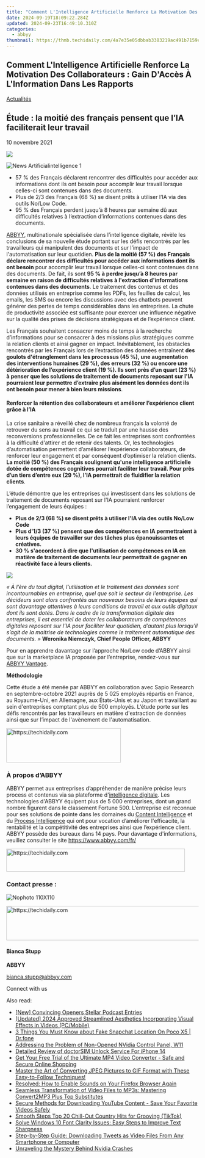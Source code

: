 ```yaml
---
title: "Comment L'Intelligence Artificielle Renforce La Motivation Des Collaborateurs : Gain D'Accès À L'Information Dans Les Rapports"
date: 2024-09-19T18:09:22.284Z
updated: 2024-09-23T16:49:10.310Z
categories:
  - abbyy
thumbnail: https://thmb.techidaily.com/4a7e35e05dbbab3383219ac491b7159c730c023be090a3ce22bfc91cc23bb5f7.jpg
---
```


## Comment L'Intelligence Artificielle Renforce La Motivation Des Collaborateurs : Gain D'Accès À L'Information Dans Les Rapports

[Actualités](https://tools.techidaily.com/abbyy/products/)

## Étude : la moitié des français pensent que l’IA faciliterait leur travail

10 novembre 2021

![](https://content.abbyy.com/-/media/project/abbyy/abbyy/branchtemplates/shutterstock_1272462163_1296-x-729.jpg?h=729&iar=0&w=1296)

![News Artificialintelligence 1](https://static5.abbyy.com/abbyycommedia/33482/news-artificialintelligence-1.jpg) 

* 57 % des Français déclarent rencontrer des difficultés pour accéder aux informations dont ils ont besoin pour accomplir leur travail lorsque celles-ci sont contenues dans des documents.
* Plus de 2/3 des Français (68 %) se disent prêts à utiliser l’IA via des outils No/Low Code.
* 95 % des Français perdent jusqu’à 8 heures par semaine dû aux difficultés relatives à l’extraction d’informations contenues dans des documents.

[ABBYY](https://tools.techidaily.com/abbyy/products/), multinationale spécialisée dans l’intelligence digitale, révèle les conclusions de sa nouvelle étude portant sur les défis rencontrés par les travailleurs qui manipulent des documents et sur l’impact de l'automatisation sur leur quotidien. **Plus de la moitié (57 %) des Français déclare rencontrer des difficultés pour accéder aux informations dont ils ont besoin** pour accomplir leur travail lorsque celles-ci sont contenues dans des documents. De fait, ils sont **95 % à perdre jusqu’à 8 heures par semaine en raison de difficultés relatives à l'extraction d'informations contenues dans des documents**. Le traitement des contenus et des données utilisés en entreprise comme les PDFs, les feuilles de calcul, les emails, les SMS ou encore les discussions avec des chatbots peuvent générer des pertes de temps considérables dans les entreprises. La chute de productivité associée est suffisante pour exercer une influence négative sur la qualité des prises de décisions stratégiques et de l’expérience client.

Les Français souhaitent consacrer moins de temps à la recherche d’informations pour se consacrer à des missions plus stratégiques comme la relation clients et ainsi gagner en impact. Inévitablement, les obstacles rencontrés par les Français lors de l’extraction des données entraînent **des goulots d'étranglement dans les processus (45 %), une augmentation des interventions humaines (29 %), des erreurs (32 %) ou encore une détérioration de l’expérience client (19 %). Ils sont près d’un quart (23 %) à penser que les solutions de traitement de documents reposant sur l'IA pourraient leur permettre d’extraire plus aisément les données dont ils ont besoin pour mener à bien leurs missions**.

#### Renforcer la rétention des collaborateurs et améliorer l’expérience client grâce à l’IA

La crise sanitaire a réveillé chez de nombreux français la volonté de retrouver du sens au travail ce qui se traduit par une hausse des reconversions professionnelles. De ce fait les entreprises sont confrontées à la difficulté d'attirer et de retenir des talents. Or, les technologies d’automatisation permettent d’améliorer l’expérience collaborateurs, de renforcer leur engagement et par conséquent d’optimiser la relation clients. **La moitié (50 %) des Français soulignent qu'une intelligence artificielle dotée de compétences cognitives pourrait faciliter leur travail. Pour près d’un tiers d’entre eux (29 %), l’IA permettrait de fluidifier la relation clients**.

L’étude démontre que les entreprises qui investissent dans les solutions de traitement de documents reposant sur l'IA pourraient renforcer l’engagement de leurs équipes :

* **Plus de 2/3 (68 %) se disent prêts à utiliser l'IA via des outils No/Low Code**
* **Plus d'1/3 (37 %) pensent que des compétences en IA permettraient à leurs équipes de travailler sur des tâches plus épanouissantes et créatives.**
* **30 % s'accordent à dire que l'utilisation de compétences en IA en matière de traitement de documents leur permettrait de gagner en réactivité face à leurs clients.**

![](https://static1.abbyy.com/abbyycommedia/34735/infographics-fr.jpg?width=1199&height=629)

_« À l’ère du tout digital, l’utilisation et le traitement des données sont incontournables en entreprise, quel que soit le secteur de l’entreprise. Les décideurs sont alors confrontés aux nouveaux besoins de leurs équipes qui sont davantage attentives à leurs conditions de travail et aux outils digitaux dont ils sont dotés. Dans le cadre de la transformation digitale des entreprises, il est essentiel de doter les collaborateurs de compétences digitales reposant sur l’IA pour faciliter leur quotidien, d’autant plus lorsqu’il s’agit de la maitrise de technologies comme le traitement automatique des documents. »_ **Weronika Niemczyk, Chief People Officer, ABBYY**

Pour en apprendre davantage sur l’approche No/Low code d’ABBYY ainsi que sur la marketplace IA proposée par l’entreprise, rendez-vous sur [ABBYY Vantage](https://tools.techidaily.com/abbyy/products/).

**Méthodologie**

Cette étude a été menée par ABBYY en collaboration avec Sapio Research en septembre-octobre 2021 auprès de 5 025 employés répartis en France, au Royaume-Uni, en Allemagne, aux États-Unis et au Japon et travaillant au sein d'entreprises comptant plus de 500 employés. L’étude porte sur les défis rencontrés par les travailleurs en matière d'extraction de données ainsi que sur l’impact de l'avènement de l'automatisation.

<!-- affiliate ads begin -->
<a href="https://aligracehair.sjv.io/c/5597632/1886069/19272" target="_top" id="1886069">
  <img src="//a.impactradius-go.com/display-ad/19272-1886069" border="0" alt="https://techidaily.com" width="300" height="90"/>
</a>
<img height="0" width="0" src="https://aligracehair.sjv.io/i/5597632/1886069/19272" style="position:absolute;visibility:hidden;" border="0" />
<!-- affiliate ads end -->

### À propos d’ABBYY

ABBYY permet aux entreprises d’appréhender de manière précise leurs process et contenus via sa plateforme d'[intelligence digitale](https://tools.techidaily.com/abbyy/products/). Les technologies d'ABBYY équipent plus de 5 000 entreprises, dont un grand nombre figurent dans le classement Fortune 500\. L’entreprise est reconnue pour ses solutions de pointe dans les domaines du [Content Intelligence](https://tools.techidaily.com/abbyy/products/) et du [Process Intelligence](https://tools.techidaily.com/abbyy/products/) qui ont pour vocation d’améliorer l'efficacité, la rentabilité et la compétitivité des entreprises ainsi que l’expérience client. ABBYY possède des bureaux dans 14 pays. Pour davantage d'informations, veuillez consulter le site <https://www.abbyy.com/fr/>

<!-- affiliate ads begin -->
<a href="https://review-au.sjv.io/c/5597632/2098703/14409" target="_top" id="2098703">
  <img src="//a.impactradius-go.com/display-ad/14409-2098703" border="0" alt="https://techidaily.com" width="468" height="60"/>
</a>
<img height="0" width="0" src="https://review-au.sjv.io/i/5597632/2098703/14409" style="position:absolute;visibility:hidden;" border="0" />
<!-- affiliate ads end -->

### Contact presse :

![Nophoto 110X110](https://static4.abbyy.com/abbyycommedia/34370/nophoto-110x110.png)

<!-- affiliate ads begin -->
<a href="https://appsumo.8odi.net/c/5597632/2151871/7443" target="_top" id="2151871">
  <img src="//a.impactradius-go.com/display-ad/7443-2151871" border="0" alt="https://techidaily.com" width="600" height="90"/>
</a>
<img height="0" width="0" src="https://appsumo.8odi.net/i/5597632/2151871/7443" style="position:absolute;visibility:hidden;" border="0" />
<!-- affiliate ads end -->

#### Bianca Stupp

**ABBYY**

[bianca.stupp@abbyy.com](https://tools.techidaily.com/abbyy/products/)

Connect with us

<ins class="adsbygoogle"
     style="display:block"
     data-ad-format="autorelaxed"
     data-ad-client="ca-pub-7571918770474297"
     data-ad-slot="1223367746"></ins>

<ins class="adsbygoogle"
     style="display:block"
     data-ad-client="ca-pub-7571918770474297"
     data-ad-slot="8358498916"
     data-ad-format="auto"
     data-full-width-responsive="true"></ins>

<span class="atpl-alsoreadstyle">Also read:</span>
<div><ul>
<li><a href="https://fox-access.techidaily.com/new-convincing-openers-stellar-podcast-entries/"><u>[New] Convincing Openers Stellar Podcast Entries</u></a></li>
<li><a href="https://vp-tips.techidaily.com/updated-2024-approved-streamlined-aesthetics-incorporating-visual-effects-in-videos-pcmobile/"><u>[Updated] 2024 Approved Streamlined Aesthetics Incorporating Visual Effects in Videos (PC/Mobile)</u></a></li>
<li><a href="https://location-social.techidaily.com/3-things-you-must-know-about-fake-snapchat-location-on-poco-x5-drfone-by-drfone-virtual-android/"><u>3 Things You Must Know about Fake Snapchat Location On Poco X5 | Dr.fone</u></a></li>
<li><a href="https://win11.techidaily.com/addressing-the-problem-of-non-opened-nvidia-control-panel-w11/"><u>Addressing the Problem of Non-Opened NVidia Control Panel, W11</u></a></li>
<li><a href="https://ios-unlock.techidaily.com/detailed-review-of-doctorsim-unlock-service-for-iphone-14-by-drfone-ios/"><u>Detailed Review of doctorSIM Unlock Service For iPhone 14</u></a></li>
<li><a href="https://solve-hot.techidaily.com/get-your-free-trial-of-the-ultimate-mp4-video-converter-safe-and-secure-online-shopping/"><u>Get Your Free Trial of the Ultimate MP4 Video Converter - Safe and Secure Online Shopping</u></a></li>
<li><a href="https://solve-hot.techidaily.com/master-the-art-of-converting-jpeg-pictures-to-gif-format-with-these-easy-to-follow-techniques/"><u>Master the Art of Converting JPEG Pictures to GIF Format with These Easy-to-Follow Techniques!</u></a></li>
<li><a href="https://sound-issues.techidaily.com/resolved-how-to-enable-sounds-on-your-firefox-browser-again/"><u>Resolved: How to Enable Sounds on Your Firefox Browser Again</u></a></li>
<li><a href="https://solve-hot.techidaily.com/seamless-transformation-of-video-files-to-mp3s-mastering-convert2mp3-plus-top-substitutes/"><u>Seamless Transformation of Video Files to MP3s: Mastering Convert2MP3 Plus Top Substitutes</u></a></li>
<li><a href="https://solve-hot.techidaily.com/secure-methods-for-downloading-youtube-content-save-your-favorite-videos-safely/"><u>Secure Methods for Downloading YouTube Content - Save Your Favorite Videos Safely</u></a></li>
<li><a href="https://tiktok-clips.techidaily.com/smooth-steps-top-20-chill-out-country-hits-for-grooving-tiktok/"><u>Smooth Steps Top 20 Chill-Out Country Hits for Grooving (TikTok)</u></a></li>
<li><a href="https://common-error.techidaily.com/solve-windows-10-font-clarity-issues-easy-steps-to-improve-text-sharpness/"><u>Solve Windows 10 Font Clarity Issues: Easy Steps to Improve Text Sharpness</u></a></li>
<li><a href="https://solve-hot.techidaily.com/step-by-step-guide-downloading-tweets-as-video-files-from-any-smartphone-or-computer/"><u>Step-by-Step Guide: Downloading Tweets as Video Files From Any Smartphone or Computer</u></a></li>
<li><a href="https://driver-error.techidaily.com/unraveling-the-mystery-behind-nvidia-crashes/"><u>Unraveling the Mystery Behind Nvidia Crashes</u></a></li>
</ul></div>

